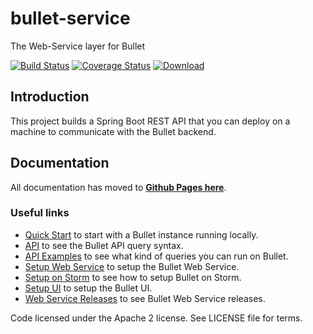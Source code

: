 # bullet-service
The Web-Service layer for Bullet

[![Build Status](https://travis-ci.org/yahoo/bullet-service.svg?branch=master)](https://travis-ci.org/yahoo/bullet-service) [![Coverage Status](https://coveralls.io/repos/github/yahoo/bullet-service/badge.svg?branch=master)](https://coveralls.io/github/yahoo/bullet-service?branch=master) [![Download](https://api.bintray.com/packages/yahoo/maven/bullet-service/images/download.svg) ](https://bintray.com/yahoo/maven/bullet-service/_latestVersion)

## Introduction

This project builds a Spring Boot REST API that you can deploy on a machine to communicate with the Bullet backend.

## Documentation

All documentation has moved to **[Github Pages here](https://yahoo.github.io/bullet-docs)**.

### Useful links

* [Quick Start](https://yahoo.github.io/bullet-docs/quick-start/) to start with a Bullet instance running locally.
* [API](https://yahoo.github.io/bullet-docs/ws/api/) to see the Bullet API query syntax.
* [API Examples](https://yahoo.github.io/bullet-docs/ws/examples/) to see what kind of queries you can run on Bullet.
* [Setup Web Service](https://yahoo.github.io/bullet-docs/ws/setup/) to setup the Bullet Web Service.
* [Setup on Storm](https://yahoo.github.io/bullet-docs/backend/setup-storm/) to see how to setup Bullet on Storm.
* [Setup UI](https://yahoo.github.io/bullet-docs/ui/setup/) to setup the Bullet UI.
* [Web Service Releases](https://yahoo.github.io/bullet-docs/about/releases/#bullet-web-service) to see Bullet Web Service releases.

Code licensed under the Apache 2 license. See LICENSE file for terms.

